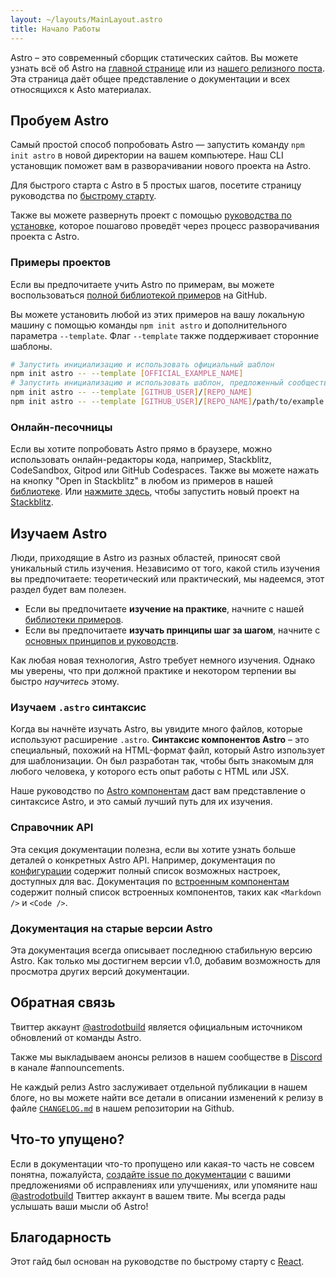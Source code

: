 ```yaml
---
layout: ~/layouts/MainLayout.astro
title: Начало Работы
---
```


Astro – это современный сборщик статических сайтов. Вы можете узнать всё об Astro на [главной странице](https://astro.build/) или из [нашего релизного поста](https://astro.build/blog/introducing-astro). Эта страница даёт общее представление о документации и всех относящихся к Asto материалах.

## Пробуем Astro

Самый простой способ попробовать Astro — запустить команду `npm init astro` в новой директории на вашем компьютере. Наш CLI установщик поможет вам в разворачивании нового проекта на Astro.

Для быстрого старта с Astro в 5 простых шагов, посетите страницу руководства по [быстрому старту](quick-start).

Также вы можете развернуть проект с помощью [руководства по установке](/installation), которое пошагово проведёт через процесс разворачивания проекта с Astro.

### Примеры проектов

Если вы предпочитаете учить Astro по примерам, вы можете воспользоваться [полной библиотекой примеров](https://github.com/snowpackjs/astro/tree/main/examples) на GitHub.

Вы можете установить любой из этих примеров на вашу локальную машину с помощью команды `npm init astro` и дополнительного параметра `--template`. Флаг `--template` также поддерживает сторонние шаблоны.

```bash
# Запустить инициализацию и использовать официальный шаблон
npm init astro -- --template [OFFICIAL_EXAMPLE_NAME]
# Запустить инициализацию и использовать шаблон, предложенный сообществом
npm init astro -- --template [GITHUB_USER]/[REPO_NAME]
npm init astro -- --template [GITHUB_USER]/[REPO_NAME]/path/to/example
```

### Онлайн-песочницы

Если вы хотите попробовать Astro прямо в браузере, можно использовать онлайн-редакторы кода, например, Stackblitz, CodeSandbox, Gitpod или GitHub Codespaces.
Также вы можете нажать на кнопку "Open in Stackblitz" в любом из примеров в нашей [библиотеке](https://github.com/snowpackjs/astro/tree/main/examples). Или [нажмите здесь](https://stackblitz.com/fork/astro), чтобы запустить новый проект на [Stackblitz](https://stackblitz.com/fork/astro).

## Изучаем Astro

Люди, приходящие в Astro из разных областей, приносят свой уникальный стиль изучения. Независимо от того, какой стиль изучения вы предпочитаете: теоретический или практический, мы надеемся, этот раздел будет вам полезен.

- Если вы предпочитаете **изучение на практике**, начните с нашей [библиотеки примеров](https://github.com/snowpackjs/astro/tree/main/examples).
- Если вы предпочитаете **изучать принципы шаг за шагом**, начните с [основных принципов и руководств](/core-concepts/project-structure).

Как любая новая технология, Astro требует немного изучения.
Однако мы уверены, что при должной практике и некотором терпении вы быстро _научитесь_ этому.

### Изучаем `.astro` синтаксис

Когда вы начнёте изучать Astro, вы увидите много файлов, которые используют расширение `.astro`. **Синтаксис компонентов Astro** – это специальный, похожий на HTML-формат файл, который Astro изпользует для шаблонизации. Он был разработан так, чтобы быть знакомым для любого человека, у которого есть опыт работы с HTML или JSX.

Наше руководство по [Astro компонентам](/core-concepts/astro-components) даст вам представление о синтаксисе Astro, и это самый лучший путь для их изучения.

### Справочник API

Эта секция документации полезна, если вы хотите узнать больше деталей о конкретных Astro API. Например, документация по [конфигурации](/reference/configuration-reference) содержит полный список возможных настроек, доступных для вас. Документация по [встроенным компонентам](/reference/builtin-components) содержит полный список встроенных компонентов, таких как `<Markdown />` и `<Code />`.

### Документация на старые версии Astro

Эта документация всегда описывает последнюю стабильную версию Astro. Как только мы достигнем версии v1.0, добавим возможность для просмотра других версий документации.

## Обратная связь

Твиттер аккаунт [@astrodotbuild](https://twitter.com/astrodotbuild) является официальным источником обновлений от команды Astro.

Также мы выкладываем анонсы релизов в нашем сообществе в [Discord](https://astro.build/chat) в канале #announcements.

Не каждый релиз Astro заслуживает отдельной публикации в нашем блоге, но вы можете найти все детали в описании изменений к релизу в файле [`CHANGELOG.md`](https://github.com/snowpackjs/astro/blob/main/packages/astro/CHANGELOG.md) в нашем репозитории на Github.

## Что-то упущено?

Если в документации что-то пропущено или какая-то часть не совсем понятна, пожалуйста, [создайте issue по документации](https://github.com/snowpackjs/astro/issues/new/choose) с вашими предложениями об исправлениях или улучшениях, или упомяните наш [@astrodotbuild](https://twitter.com/astrodotbuild) Твиттер аккаунт в вашем твите. Мы всегда рады услышать ваши мысли об Astro!

## Благодарность

Этот гайд был основан на руководстве по быстрому старту с [React](https://reactjs.org/).
